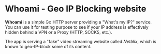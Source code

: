 # Whoami - Geo IP Blocking website

**Whoami** is a simple Go HTTP server providing a "What's my IP?" service.
You can use it for testing purpose to see if your IP address is effectively hidden behind a VPN or a Proxy (HTTP, SOCKS, etc.).

The app is serving a "fake" video streaming website called *Netblix*, which is known to geo-IP-block some of its content.


